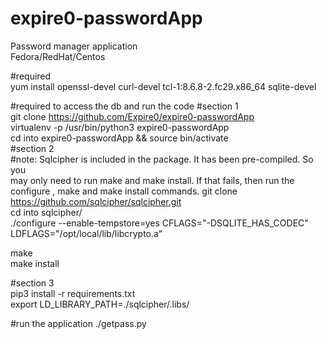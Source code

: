 # expire0-passwordApp
Password manager application		 
Fedora/RedHat/Centos		
	
#required		 
yum install openssl-devel curl-devel tcl-1:8.6.8-2.fc29.x86_64 sqlite-devel

#required to access the db and run the code	
   #section 1	
git clone https://github.com/Expire0/expire0-passwordApp	
virtualenv -p /usr/bin/python3 expire0-passwordApp	
cd into expire0-passwordApp && source bin/activate	
   #section 2	
   #note: Sqlcipher is included in the package. It has been pre-compiled. So you	 
          may only need to run make and make install. If that fails, then 
          run the configure , make and make install commands. 
git clone https://github.com/sqlcipher/sqlcipher.git	
cd into sqlcipher/	
./configure --enable-tempstore=yes CFLAGS="-DSQLITE_HAS_CODEC" LDFLAGS="/opt/local/lib/libcrypto.a"	

make	
make install	

   #section 3	
pip3 install -r requirements.txt	
export LD_LIBRARY_PATH=./sqlcipher/.libs/	

#run the application 
./getpass.py	


